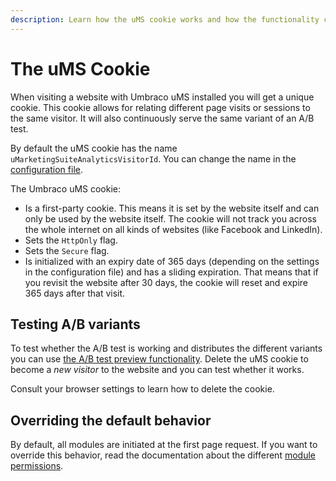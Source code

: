 ```yaml
---
description: Learn how the uMS cookie works and how the functionality can be tested.
---
```


# The uMS Cookie

When visiting a website with Umbraco uMS installed you will get a unique cookie. This cookie allows for relating different page visits or sessions to the same visitor. It will also continuously serve the same variant of an A/B test.

By default the uMS cookie has the name `uMarketingSuiteAnalyticsVisitorId`. You can change the name in the [configuration file](../../../getting-started/for-developers/configuration-options-2-x.md).

The Umbraco uMS cookie:

* Is a first-party cookie. This means it is set by the website itself and can only be used by the website itself. The cookie will not track you across the whole internet on all kinds of websites (like Facebook and LinkedIn).
* Sets the `HttpOnly` flag.
* Sets the `Secure` flag.
* Is initialized with an expiry date of 365 days (depending on the settings in the configuration file) and has a sliding expiration. That means that if you revisit the website after 30 days, the cookie will reset and expire 365 days after that visit.

## Testing A/B variants

To test whether the A/B test is working and distributes the different variants you can use [the A/B test preview functionality](../../ab-testing/previewing-an-ab-test.md). Delete the uMS cookie to become a _new visitor_ to the website and you can test whether it works.

Consult your browser settings to learn how to delete the cookie.

## Overriding the default behavior

By default, all modules are initiated at the first page request. If you want to override this behavior, read the documentation about the different [module permissions](module-permissions.md).
